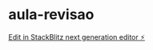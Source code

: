 # aula-revisao

[Edit in StackBlitz next generation editor ⚡️](https://stackblitz.com/~/github.com/marlon-2020/aula-revisao)